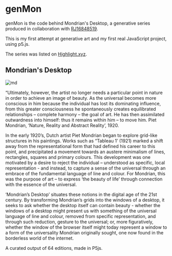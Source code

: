 # genMon #

genMon is the code behind Mondrian's Desktop, a generative series produced in collaboration with [RJ16848519](https://twitter.com/RJ16848519).

This is my first attempt at generative art and my first real JavaScript project, using p5.js.

The series was listed on [Highlight.xyz](https://highlight.xyz/mint/6578c3155e6723828fcd6b5d).

## Mondrian's Desktop ##

![md](https://github.com/miette4l/genMon/assets/35227798/83c95cba-4697-42d2-8709-781c1f76e81f)

“Ultimately, however, the artist no longer needs a particular point in nature in order to achieve an image of beauty. As the universal becomes more conscious in him because the individual has lost its dominating influence, from this greater consciousness he spontaneously creates equilibrated relationships – complete harmony – the goal of art. He has then assimilated outwardness into himself: thus it remains within him – to move him. Piet Mondrian, ‘Nature, Reality and Abstract Reality’, 1920.

In the early 1920’s, Dutch artist Piet Mondrian began to explore grid-like structures in his paintings. Works such as “Tableau 1’ (1921) marked a shift away from the representational form that had defined his career to this point, and precipitated a movement towards an austere minimalism of lines, rectangles, squares and primary colours. This development was one motivated by a desire to reject the individual – understood as specific, local representation - and instead, to capture a sense of the universal through an embrace of the fundamental language of line and colour. For Mondrian, this was the purpose of art – to express ‘the beauty of life’ through connection with the essence of the universal.

‘Mondrian’s Desktop’ situates these notions in the digital age of the 21st century. By transforming Mondrian’s grids into the windows of a desktop, it seeks to ask whether the desktop itself can contain beauty - whether the windows of a desktop might present us with something of the universal language of line and colour, removed from specific representation, and through such reduction, gesture to the universal; or, more figuratively, whether the window of the browser itself might today represent a window to a form of the universality Mondrian originally sought, one now found in the borderless world of the internet.

A curated output of 64 editions, made in P5js.
